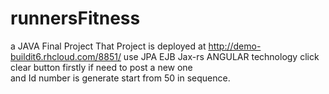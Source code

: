 # runnersFitness
a JAVA Final Project
That Project is deployed at http://demo-buildit6.rhcloud.com/8851/
use JPA EJB Jax-rs ANGULAR technology
click clear button firstly if need to post a new one  
and Id number is generate start from 50 in sequence.
